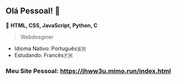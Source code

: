 ## Olá Pessoal! 👋

💟 **HTML, CSS, JavaScript, Python, C**

> Webdesginer

- Idioma Nativo: Português🇧🇷
- Estudando: Francês🇫🇷
### Meu Site Pessoal: https://jhww3u.mimo.run/index.html
